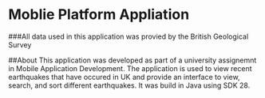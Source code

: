# Moblie Platform Appliation
###All data used in this application was provied by the British Geological Survey 

##About
This application was developed as part of a university assignemnt in Mobile Application Development. The application is used to view recent earthquakes that have occured in UK and provide an interface to view, search, and sort different earthquakes. It was build in Java using SDK 28.
